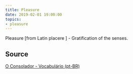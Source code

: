 ```yaml
---
title: Pleasure
date: 2019-02-01 19:00:00
topics:
- pleasure
---
```


Pleasure [from Latin placere ] - Gratification of the senses.


## Source
[O Consolador - Vocabulário (pt-BR)](http://www.oconsolador.com.br/linkfixo/vocabulario/principal.html)
